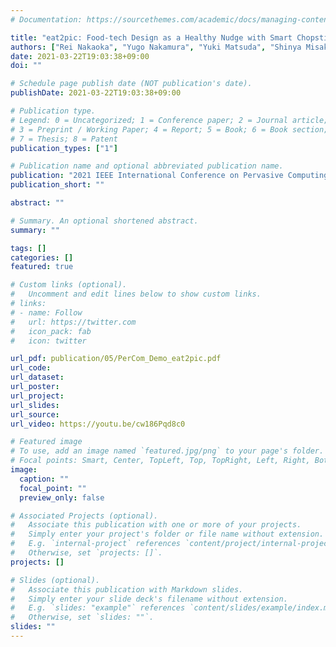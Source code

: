```yaml
---
# Documentation: https://sourcethemes.com/academic/docs/managing-content/

title: "eat2pic: Food-tech Design as a Healthy Nudge with Smart Chopsticks and Canvas"
authors: ["Rei Nakaoka", "Yugo Nakamura", "Yuki Matsuda", "Shinya Misaki", "Keiichi Yasumoto"]
date: 2021-03-22T19:03:38+09:00
doi: ""

# Schedule page publish date (NOT publication's date).
publishDate: 2021-03-22T19:03:38+09:00

# Publication type.
# Legend: 0 = Uncategorized; 1 = Conference paper; 2 = Journal article;
# 3 = Preprint / Working Paper; 4 = Report; 5 = Book; 6 = Book section;
# 7 = Thesis; 8 = Patent
publication_types: ["1"]

# Publication name and optional abbreviated publication name.
publication: "2021 IEEE International Conference on Pervasive Computing and Communications Workshops (PerCom Workshops '21, Demo)"
publication_short: ""

abstract: ""

# Summary. An optional shortened abstract.
summary: ""

tags: []
categories: []
featured: true

# Custom links (optional).
#   Uncomment and edit lines below to show custom links.
# links:
# - name: Follow
#   url: https://twitter.com
#   icon_pack: fab
#   icon: twitter

url_pdf: publication/05/PerCom_Demo_eat2pic.pdf
url_code:
url_dataset:
url_poster:
url_project:
url_slides:
url_source:
url_video: https://youtu.be/cw186Pqd8c0

# Featured image
# To use, add an image named `featured.jpg/png` to your page's folder. 
# Focal points: Smart, Center, TopLeft, Top, TopRight, Left, Right, BottomLeft, Bottom, BottomRight.
image:
  caption: ""
  focal_point: ""
  preview_only: false

# Associated Projects (optional).
#   Associate this publication with one or more of your projects.
#   Simply enter your project's folder or file name without extension.
#   E.g. `internal-project` references `content/project/internal-project/index.md`.
#   Otherwise, set `projects: []`.
projects: []

# Slides (optional).
#   Associate this publication with Markdown slides.
#   Simply enter your slide deck's filename without extension.
#   E.g. `slides: "example"` references `content/slides/example/index.md`.
#   Otherwise, set `slides: ""`.
slides: ""
---
```

